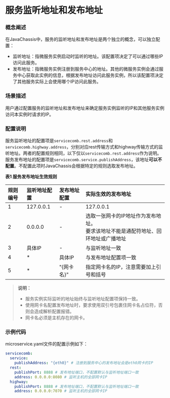 # 服务监听地址和发布地址

### 概念阐述

在JavaChassis中，服务的监听地址和发布地址是两个独立的概念，可以独立配置：

* 监听地址：指微服务实例启动时监听的地址。该配置项决定了可以通过哪些IP访问此服务。
* 发布地址：指微服务实例注册到服务中心的地址。其他的微服务实例会通过服务中心获取此实例的信息，根据发布地址访问此服务实例，所以该配置项决定了其他服务实际上会使用哪个IP访问此服务。

### 场景描述

用户通过配置服务的监听地址和发布地址来确定服务实例监听的IP和其他服务实例访问本实例时请求的IP。

### 配置说明

服务监听地址的配置项是`servicecomb.rest.address`和`servicecomb.highway.address`，分别对应rest传输方式和highway传输方式的监听地址。两者的配置规则相同，以下仅以`servicecomb.rest.address`作为说明。  
服务发布地址的配置项是`servicecomb.service.publishAddress`，该地址**可以不配置**。不配置此项时JavaChassis会根据特定的规则选取发布地址。

**表1 服务发布地址生效规则**

| 规则编号 | 监听地址配置 | 发布地址配置 | 实际生效的发布地址 |
| :--- | :--- | :--- | :--- |
| 1 | 127.0.0.1 | - | 127.0.0.1 |
| 2 | 0.0.0.0 | - | 选取一张网卡的IP地址作为发布地址。<br/>要求该地址不能是通配符地址、回环地址或广播地址 |
| 3 | 具体IP | - | 与监听地址一致 |
| 4 | * | 具体IP | 与发布地址配置项一致 |
| 5 | * | "{网卡名}" | 指定网卡名的IP，注意需要加上引号和括号 |

> **说明：**
> - 服务实例实际监听的地址始终与监听地址配置项保持一致。
> - 使用网卡名配置发布地址时，要求使用双引号包裹住网卡名占位符，否则会造成解析配置报错。
> - 网卡名必须是主机存在的网卡。

### 示例代码

microservice.yaml文件的配置示例如下：
```yaml
servicecomb:
  service:
    publishAddress: "{eth0}" # 注册到服务中心的发布地址会是eth0网卡的IP
  rest:
    publishPort: 8888 # 发布地址端口，不配置默认与监听地址端口一致
    address: 0.0.0.0:8080 # 监听主机的全部网卡IP
  highway:
    publishPort: 8888 # 发布地址端口，不配置默认与监听地址端口一致
    address: 0.0.0.0:7070 # 监听主机的全部网卡IP
```
